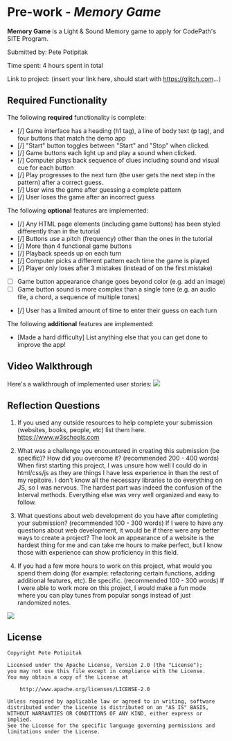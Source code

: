 # Pre-work - *Memory Game*

**Memory Game** is a Light & Sound Memory game to apply for CodePath's SITE Program. 

Submitted by: Pete Potipitak

Time spent: 4 hours spent in total

Link to project: (insert your link here, should start with https://glitch.com...)

## Required Functionality

The following **required** functionality is complete:

* [/] Game interface has a heading (h1 tag), a line of body text (p tag), and four buttons that match the demo app
* [/] "Start" button toggles between "Start" and "Stop" when clicked. 
* [/] Game buttons each light up and play a sound when clicked. 
* [/] Computer plays back sequence of clues including sound and visual cue for each button
* [/] Play progresses to the next turn (the user gets the next step in the pattern) after a correct guess. 
* [/] User wins the game after guessing a complete pattern
* [/] User loses the game after an incorrect guess

The following **optional** features are implemented:

* [/] Any HTML page elements (including game buttons) has been styled differently than in the tutorial
* [/] Buttons use a pitch (frequency) other than the ones in the tutorial
* [/] More than 4 functional game buttons
* [/] Playback speeds up on each turn
* [/] Computer picks a different pattern each time the game is played
* [/] Player only loses after 3 mistakes (instead of on the first mistake)
* [ ] Game button appearance change goes beyond color (e.g. add an image)
* [ ] Game button sound is more complex than a single tone (e.g. an audio file, a chord, a sequence of multiple tones)
* [/] User has a limited amount of time to enter their guess on each turn

The following **additional** features are implemented:

- [Made a hard difficulty] List anything else that you can get done to improve the app!

## Video Walkthrough

Here's a walkthrough of implemented user stories:
![](your-link-here)


## Reflection Questions
1. If you used any outside resources to help complete your submission (websites, books, people, etc) list them here. 
https://www.w3schools.com 

2. What was a challenge you encountered in creating this submission (be specific)? How did you overcome it? (recommended 200 - 400 words) 
When first starting this project, I was unsure how well I could do in html/css/js as they are things I have less experience in than the rest of my repitoire.
I don't know all the necessary libraries to do everything on JS, so I was nervous. The hardest part was indeed the confusion of the 
Interval methods. Everything else was very well organized and easy to follow.

3. What questions about web development do you have after completing your submission? (recommended 100 - 300 words) 
If I were to have any questions about web development, it would be if there were any better ways to create a project? 
The look an appearance of a website is the hardest thing for me and can take me hours to make perfect, but I know those with experience can show proficiency in
this field.

4. If you had a few more hours to work on this project, what would you spend them doing (for example: refactoring certain functions, adding additional features, etc). Be specific. (recommended 100 - 300 words) 
If I were able to work more on this project, I would make a fun mode where you can play tunes from popular 
songs instead of just randomized notes. 

![](assets/first.gif)

## License

    Copyright Pete Potipitak

    Licensed under the Apache License, Version 2.0 (the "License");
    you may not use this file except in compliance with the License.
    You may obtain a copy of the License at

        http://www.apache.org/licenses/LICENSE-2.0

    Unless required by applicable law or agreed to in writing, software
    distributed under the License is distributed on an "AS IS" BASIS,
    WITHOUT WARRANTIES OR CONDITIONS OF ANY KIND, either express or implied.
    See the License for the specific language governing permissions and
    limitations under the License.
